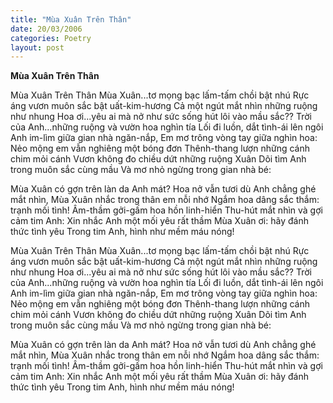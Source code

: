 ```yaml
---
title: "Mùa Xuân Trên Thân"
date: 20/03/2006
categories: Poetry
layout: post
---
```


**Mùa Xuân Trên Thân**

Mùa Xuân Trên Thân
Mùa Xuân...tơ mọng bạc lấm-tấm chồi bật nhú
Rực áng vươn muôn sắc bật uất-kim-hương
Cả một ngút mắt nhìn những ruộng như nhung
Hoa ơi...yêu ai mà nở như sức sống hút lôi vào mầu sắc??
Trời của Anh...những ruộng và vườn hoa nghìn tía
Lối đi luồn, dắt tình-ái lên ngôi
Anh im-lìm giữa gian nhà ngăn-nắp,
Em mơ trông vòng tay giữa nghìn hoa:
Nẻo mộng em vẫn nghiêng một bóng đơn
Thênh-thang lượn những cánh chim mỏi cánh
Vươn không đo chiều dứt những ruộng Xuân
Dõi tìm Anh trong muôn sắc cùng mầu
Và mơ nhỏ ngừng trong gian nhà bé:

Mùa Xuân có gợn trên làn da Anh mát?
Hoa nở vẫn tươi dù Anh chẳng ghé mắt nhìn,
Mùa Xuân nhắc trong thân em nỗi nhớ
Ngắm hoa dâng sắc thắm: trạnh mối tình!
Âm-thầm gởi-gấm hoa hồn linh-hiển
Thu-hút mắt nhìn và gợi cảm tim Anh:
Xin nhắc Anh một mối yêu rất thầm
Mùa Xuân ơi: hãy đánh thức tình yêu
Trong tim Anh, hình như mềm máu nóng!

Mùa Xuân Trên Thân
Mùa Xuân...tơ mọng bạc lấm-tấm chồi bật nhú
Rực áng vươn muôn sắc bật uất-kim-hương
Cả một ngút mắt nhìn những ruộng như nhung
Hoa ơi...yêu ai mà nở như sức sống hút lôi vào mầu sắc??
Trời của Anh...những ruộng và vườn hoa nghìn tía
Lối đi luồn, dắt tình-ái lên ngôi
Anh im-lìm giữa gian nhà ngăn-nắp,
Em mơ trông vòng tay giữa nghìn hoa:
Nẻo mộng em vẫn nghiêng một bóng đơn
Thênh-thang lượn những cánh chim mỏi cánh
Vươn không đo chiều dứt những ruộng Xuân
Dõi tìm Anh trong muôn sắc cùng mầu
Và mơ nhỏ ngừng trong gian nhà bé:

Mùa Xuân có gợn trên làn da Anh mát?
Hoa nở vẫn tươi dù Anh chẳng ghé mắt nhìn,
Mùa Xuân nhắc trong thân em nỗi nhớ
Ngắm hoa dâng sắc thắm: trạnh mối tình!
Âm-thầm gởi-gấm hoa hồn linh-hiển
Thu-hút mắt nhìn và gợi cảm tim Anh:
Xin nhắc Anh một mối yêu rất thầm
Mùa Xuân ơi: hãy đánh thức tình yêu
Trong tim Anh, hình như mềm máu nóng!
